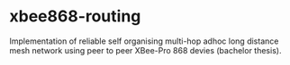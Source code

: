 xbee868-routing
===============

Implementation of reliable self organising multi-hop adhoc long distance mesh network using peer to peer XBee-Pro 868 devies (bachelor thesis).
